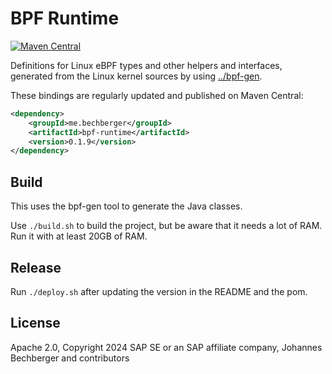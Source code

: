 BPF Runtime
================
[![Maven Central](https://img.shields.io/maven-central/v/me.bechberger/bpf-runtime)](https://search.maven.org/artifact/me.bechberger/bpf-runtime)

Definitions for Linux eBPF types and other helpers and interfaces,
generated from the Linux kernel sources by using [../bpf-gen](../bpf-gen).

These bindings are regularly updated and published on Maven Central:

```xml
<dependency>
    <groupId>me.bechberger</groupId>
    <artifactId>bpf-runtime</artifactId>
    <version>0.1.9</version>
</dependency>
```

Build
-----

This uses the bpf-gen tool to generate the Java classes.

Use `./build.sh` to build the project, but be aware that it needs a lot of RAM.
Run it with at least 20GB of RAM.

Release
-------

Run `./deploy.sh` after updating the version in the README and the pom.

License
-------
Apache 2.0, Copyright 2024 SAP SE or an SAP affiliate company, Johannes Bechberger and contributors